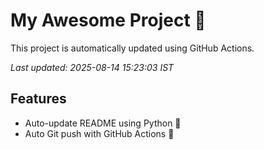 # My Awesome Project 🚀

This project is automatically updated using GitHub Actions.

_Last updated: 2025-08-14 15:23:03 IST_

## Features
- Auto-update README using Python 🐍
- Auto Git push with GitHub Actions 🤖
